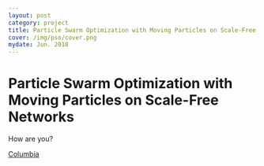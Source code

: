 ```yaml
---
layout: post
category: project
title: Particle Swarm Optimization with Moving Particles on Scale-Free Networks
cover: /img/pso/cover.png
mydate: Jun. 2018
---
```


# Particle Swarm Optimization with Moving Particles on Scale-Free Networks

How are you?

[Columbia](http://www.columbia.edu)